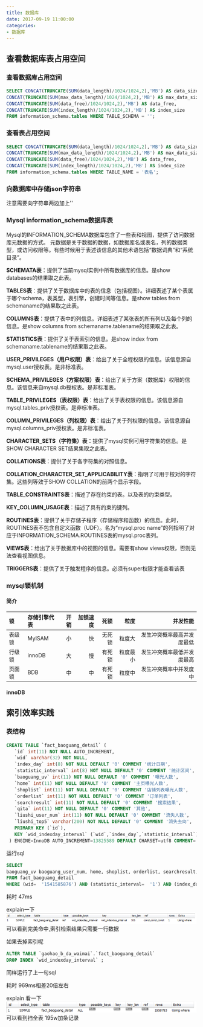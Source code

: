 ```yaml
---
title: 数据库
date: 2017-09-19 11:00:00
categories: 
- 数据库
---
```

## 查看数据库表占用空间
### 查看数据库占用空间

```sql
SELECT CONCAT(TRUNCATE(SUM(data_length)/1024/1024,2),'MB') AS data_size,
CONCAT(TRUNCATE(SUM(max_data_length)/1024/1024,2),'MB') AS max_data_size,
CONCAT(TRUNCATE(SUM(data_free)/1024/1024,2),'MB') AS data_free,
CONCAT(TRUNCATE(SUM(index_length)/1024/1024,2),'MB') AS index_size
FROM information_schema.tables WHERE TABLE_SCHEMA = '';
```

### 查看表占用空间

```sql
SELECT CONCAT(TRUNCATE(SUM(data_length)/1024/1024,2),'MB') AS data_size,
CONCAT(TRUNCATE(SUM(max_data_length)/1024/1024,2),'MB') AS max_data_size,
CONCAT(TRUNCATE(SUM(data_free)/1024/1024,2),'MB') AS data_free,
CONCAT(TRUNCATE(SUM(index_length)/1024/1024,2),'MB') AS index_size
FROM information_schema.tables WHERE TABLE_NAME = '表名';
```

### 向数据库中存储json字符串
注意需要向字符串两边加上''

### Mysql information_schema数据库表
Mysql的INFORMATION_SCHEMA数据库包含了一些表和视图，提供了访问数据库元数据的方式。
元数据是关于数据的数据，如数据库名或表名，列的数据类型，或访问权限等。有些时候用于表述该信息的其他术语包括“数据词典”和“系统目录”。

**SCHEMATA表**：提供了当前mysql实例中所有数据库的信息。是show databases的结果取之此表。

**TABLES表**：提供了关于数据库中的表的信息（包括视图）。详细表述了某个表属于哪个schema，表类型，表引擎，创建时间等信息。是show tables from schemaname的结果取之此表。

**COLUMNS表**：提供了表中的列信息。详细表述了某张表的所有列以及每个列的信息。是show columns from schemaname.tablename的结果取之此表。

**STATISTICS表**：提供了关于表索引的信息。是show index from schemaname.tablename的结果取之此表。

**USER_PRIVILEGES（用户权限）表**：给出了关于全程权限的信息。该信息源自mysql.user授权表。是非标准表。

**SCHEMA_PRIVILEGES（方案权限）表**：给出了关于方案（数据库）权限的信息。该信息来自mysql.db授权表。是非标准表。

**TABLE_PRIVILEGES（表权限）表**：给出了关于表权限的信息。该信息源自mysql.tables_priv授权表。是非标准表。

**COLUMN_PRIVILEGES（列权限）表**：给出了关于列权限的信息。该信息源自mysql.columns_priv授权表。是非标准表。

**CHARACTER_SETS（字符集）表**：提供了mysql实例可用字符集的信息。是SHOW CHARACTER SET结果集取之此表。

**COLLATIONS表**：提供了关于各字符集的对照信息。

**COLLATION_CHARACTER_SET_APPLICABILITY表**：指明了可用于校对的字符集。这些列等效于SHOW COLLATION的前两个显示字段。

**TABLE_CONSTRAINTS表**：描述了存在约束的表。以及表的约束类型。

**KEY_COLUMN_USAGE表**：描述了具有约束的键列。

**ROUTINES表**：提供了关于存储子程序（存储程序和函数）的信息。此时，ROUTINES表不包含自定义函数（UDF）。名为“mysql.proc name”的列指明了对应于INFORMATION_SCHEMA.ROUTINES表的mysql.proc表列。

**VIEWS表**：给出了关于数据库中的视图的信息。需要有show views权限，否则无法查看视图信息。

**TRIGGERS表**：提供了关于触发程序的信息。必须有super权限才能查看该表

### mysql锁机制 
#### 简介
| 锁 | 存储引擎代表|   开销 |加锁速度 | 死锁 | 粒度 | 并发性能|
| :--------| :-------- | --------:|  --------:|   --------:|   --------:|    --------:| 
| 表级锁|MyISAM|小|快|无死锁|粒度大|发生冲突概率最高并发度最低|
| 行级锁|innoDB|大|慢|有死锁|粒度最小|发生冲突概率最低并发度最高|
| 页面锁|BDB|中|中|有死锁|粒度中|发生冲突概率中并发度中|

#### innoDB

## 索引效率实践

### 表结构
```sql
CREATE TABLE `fact_baoguang_detail` (
   `id` int(11) NOT NULL AUTO_INCREMENT,
   `wid` varchar(32) NOT NULL,
   `index_day` int(8) NOT NULL DEFAULT '0' COMMENT '统计日期',
   `statistic_interval` int(8) NOT NULL DEFAULT '0' COMMENT '统计区间',
   `baoguang_uv` int(11) NOT NULL DEFAULT '0' COMMENT '曝光人数',
   `home` int(11) NOT NULL DEFAULT '0' COMMENT '主页曝光人数',
   `shoplist` int(11) NOT NULL DEFAULT '0' COMMENT '店铺列表曝光人数',
   `orderlist` int(11) NOT NULL DEFAULT '0' COMMENT '订单列表',
   `searchresult` int(11) NOT NULL DEFAULT '0' COMMENT '搜索结果',
   `qita` int(11) NOT NULL DEFAULT '0' COMMENT '其他',
   `liushi_user_num` int(11) NOT NULL DEFAULT '0' COMMENT '流失人数',
   `liushi_top5` varchar(200) NOT NULL DEFAULT '0' COMMENT '流失去向',
   PRIMARY KEY (`id`),
   KEY `wid_indexday_interval` (`wid`,`index_day`,`statistic_interval`)
 ) ENGINE=InnoDB AUTO_INCREMENT=13825589 DEFAULT CHARSET=utf8 COMMENT='商户曝光详细信息'
```

运行sql
```sql
SELECT 
baoguang_uv baoguang_user_num, home, shoplist, orderlist, searchresult, qita, liushi_user_num baoguang_liushi_user_num 
FROM fact_baoguang_detail 
WHERE (wid=  '1541585876') AND (statistic_interval=  '1') AND (index_day=  '20170910')
```

耗时 47ms

explain一下
![explain](/uploads/sql.png)
可以看到完美命中,索引检索结果只需要一行数据

如果去掉索引呢
```sql
ALTER TABLE `gaohao_b_da_waimai`.`fact_baoguang_detail` 
DROP INDEX `wid_indexday_interval` ;
```
同样运行了上一句sql

耗时 969ms相差20倍左右

explain 看一下
![explain](/uploads/sql_no_index.png)
可以看到扫全表 195w加条记录




